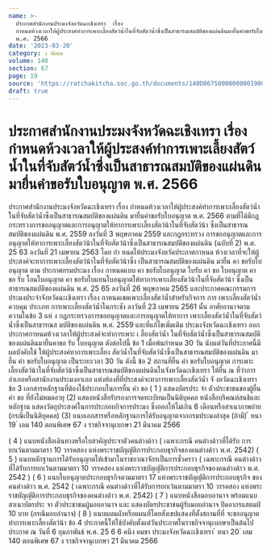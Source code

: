 ```yaml
---
name: >-
  ประกาศสำนักงานประมงจังหวัดฉะเชิงเทรา  เรื่อง
  กำหนดห้วงเวลาให้ผู้ประสงค์ทำการเพาะเลี้ยงสัตว์น้ำในที่จับสัตว์น้ำซึ่งเป็นสาธารณสมบัติของแผ่นดินมายื่นคำขอรับใบอนุญาต
  พ.ศ. 2566
date: '2023-03-20'
category: ง พิเศษ
volume: 140
section: 67
page: 19
source: 'https://ratchakitcha.soc.go.th/documents/140D067S0000000001900.pdf'
draft: true
---
```


# ประกาศสำนักงานประมงจังหวัดฉะเชิงเทรา  เรื่อง กำหนดห้วงเวลาให้ผู้ประสงค์ทำการเพาะเลี้ยงสัตว์น้ำในที่จับสัตว์น้ำซึ่งเป็นสาธารณสมบัติของแผ่นดินมายื่นคำขอรับใบอนุญาต พ.ศ. 2566

ประกาศสำนักงานประมงจังหวัดฉะเชิงเทรา เรื่อง กำหนดห้วงเวลาให้ผู้ประสงค์ทำการเพาะเลี้ยงสัตว์น้ำในที่จับสัตว์น้ำซึ่งเป็นสาธารณสมบัติของแผ่นดิน มายื่นคำขอรับใบอนุญาต พ.ศ. 2566 ตามที่ได้มีกฎกระทรวงการขออนุญาตและการอนุญาตให้ทาการเพาะเลี้ยงสัตว์น้าในที่จับสัตว์น้า ซึ่งเป็นสาธารณสมบัติของแผ่นดิน พ.ศ. 2559 ลงวันที่ 3 พฤษภาคม 2559 และกฎกระทรวง การขออนุญาตและการอนุญาตให้ทาการเพาะเลี้ยงสัตว์น้าในที่จับสัตว์น้าซึ่งเป็นสาธารณสมบัติของแผ่นดิน (ฉบับที่ 2) พ.ศ. 25 63 ลงวันที่ 21 เมษายน 2563 โดย กำ หนดให้ประมงจังหวัดประกาศกาหนด ห้วงเวลาที่จะให้ผู้ประสงค์จะทาการเพาะเลี้ยงสัตว์น้าในที่จับสัตว์น้าซึ่ง เป็นสาธารณสมบัติของแผ่นดิน มายื่น คา ขอรับใบอนุญาต ตาม ประกาศกรมประมง เรื่อง กาหนดแบบ คา ขอรับใบอนุญาต ใบรับ คา ขอ ใบอนุญาต คา ขอ รับ โอนใบอนุญาต คา ขอรับใบแทนใบอนุญาตให้ทาการเพาะเลี้ยงสัตว์น้าในที่จับสัตว์น้า ซึ่งเป็นสาธารณสมบัติของแผ่นดิน พ.ศ. 25 65 ลงวันที่ 26 พฤษภาคม 2565 และประกาศคณะกรรมการ ประมงประจำจังหวัดฉะเชิงเทรา เรื่อง กาหนดเขตเพาะเลี้ยงสัตว์น้ำสำหรับกิจการ การ เพาะเลี้ยงสัตว์น้ำควบคุม ประเภท การเพาะเลี้ยงสัตว์น้ำในกระชัง ลงวันที่ 23 เมษายน 2561 นั้น อาศัยอานาจตาม ความในข้อ 3 แห่ ง กฎกระทรวงการขออนุญาตและการอนุญาตให้ทาการ เพาะเลี้ยงสัตว์น้ำในที่จับสัตว์น้ำซึ่งเป็นสาธารณส มบัติของแผ่นดิน พ.ศ. 2559 และที่แก้ไขเพิ่มเติม ประมงจังหวัดฉะเชิงเทรา ออกประกาศกาหนดห้วงเวลาให้ผู้ประสงค์จะทำการเพาะ เ ลี้ยงสัตว์น้ำ ในที่จับสัตว์น้ำซึ่งเป็นสาธารณสมบัติของแผ่นดินมายื่นคาขอ รับ ใบอนุญาต ดังต่อไปนี้ ข้อ 1 เมื่อพ้นกำหนด 30 วัน นับแต่วันที่ประกาศนี้มีผลบังคับใช้ ให้ผู้ประสงค์ทาการเพาะเลี้ยง สัตว์น้ำในที่จับสัตว์น้ำซึ่งเป็นสาธารณสมบัติของแผ่นดิน มายื่น คำ ขอรับใบอนุญาต เป็นระยะเวลา 30 วัน ดังนี้ ข้อ 2 สถานที่ยื่น คำ ขอรับใบอนุญาต การเพาะเลี้ยงสัตว์น้าในที่จับสัตว์น้าซึ่งเป็นสาธารณสมบัติของแผ่นดินในจังหวัดฉะเชิงเทรา ให้ยื่น ณ ที่ว่าการอำเภอหรือสานักงานประมงอาเภอ แห่งท้องที่ที่ประสงค์จะทาการเพาะเลี้ยงสัตว์น้ำ จั งหวัดฉะเชิงเทรา ข้อ 3 เอกสารหลักฐานที่ต้องใช้ประกอบในการยื่น คำ ขอ ( 1 ) แสดงบัตรประ จำ ตัวประชาชนของผู้ยื่น คำ ขอ ที่ยังไม่หมดอายุ (2) แสดงหนังสือรับรองการจดทะเบียนเป็นนิติบุคคล หนังสือบริคณห์สนธิและหลักฐาน แสดงวัตถุประสงค์ในการประกอบกิจการประมง ซึ่งออกให้ไม่เกิน 6 เดือนหรือสาเนาภาพถ่าย (กรณีเป็นนิติบุคคล) (3) แนบเอกสารหรือหลักฐานการได้รับอนุญาตจากกรมประมงล่าสุด (ถ้ามี) ้ หนา 19 ่ เลม 140 ตอนพิเศษ 67 ง ราชกิจจานุเบกษา 21 มีนาคม 2566

( 4 ) แนบหนังสือเดินทางหรือใบสาคัญประจาตัวคนต่างด้าว ( เฉพาะกรณี คนต่างด้าวที่ได้รับ การยกเว้นตามมาตรา 10 วรรคสอง แห่งพระราชบัญญัติการประกอบธุรกิจของคนต่างด้าว พ.ศ. 2542) ( 5 ) แนบหลักฐานการได้รับอนุญาตให้เข้ามาในราชอาณาจักรเป็นการชั่วคราว ( เฉพาะกรณี คนต่างด้าวที่ได้รับการยกเว้นตามมาตรา 10 วรรคสอง แห่งพระราชบัญญัติการประกอบธุรกิจของคนต่างด้าว พ.ศ. 2542 ) ( 6 ) แนบใบอนุญาตประกอบธุรกิจตามมาตรา 17 แห่งพระราชบัญญัติการประกอบธุรกิจ ของคนต่างด้าว พ.ศ. 2542 ( เฉพาะกรณี คนต่างด้าวที่ได้รับการยกเว้นตามมาตรา 10 วรรคสอง แห่งพระราชบัญญัติการประกอบธุรกิจของคนต่างด้าว พ.ศ. 2542) ( 7 ) แนบหนังสือมอบอานาจ พร้อมแนบสาเนาบัตรประ จา ตัวประชาชนผู้มอบอานาจ และ แสดงบัตรประชาชนผู้รับมอบอำนาจ ปิดอากรแสตมป์ 10 บาท (กรณีมอบอำนาจ) ( 8 ) แนบแผนผังหรือแผนที่โดยสังเขปแสดงที่ตั้งสถานที่ที่ จะขออนุญาตทำการเพาะเลี้ยงสัตว์น้า ข้อ 4 ประกาศนี้ให้ใช้บังคับตั้งแต่วันประกาศในราชกิจจานุเบกษาเป็นต้นไป ประกาศ ณ วันที่ 6 กุมภาพันธ์ พ.ศ. 25 6 6 คนึง คมขา ประมงจังหวัดฉะเชิงเทรา ้ หนา 20 ่ เลม 140 ตอนพิเศษ 67 ง ราชกิจจานุเบกษา 21 มีนาคม 2566
